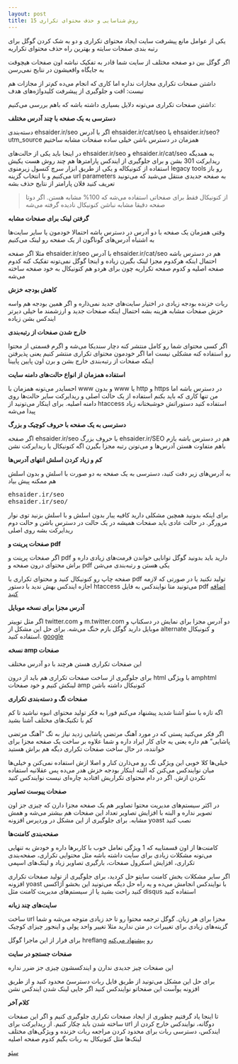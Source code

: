 ```yaml
---
layout: post
title: 15 روش شناسایی و حذف محتوای تکراری
---
```


یکی از عوامل مانع پیشرفت سایت ایجاد محتوای تکراری و دو به شک کردن گوگل برای رتبه بندی صفحات سایته و بهترین راه حذف محتوای تکراریه

اگر گوگل بین دو صفحه مختلف از سایت شما قادر به تفکیک نباشه اون صفحات هیچوقت به جایگاه واقعیشون در نتایج نمی‌رسن

داشتن صفحات تکراری مجازات نداره اما کاری که انجام می‌ده کم‌تر از مجازات هم نیست: افت و جلوگیری از پیشرفت کلیدواژه‌های هدف

داشتن صفحات تکراری می‌تونه دلایل بسیاری داشته باشه که باهم بررسی می‌کنیم:

**دسترسی به یک صفحه با چند آدرس مختلف**

دسته‌بندی ehsaider.ir/seo اگر با آدرس ehsaider.ir/cat/seo یا ehsaider.ir/seo?utm_source همزمان در دسترس باشن خیلی ساده صفحات مشابه ساختیم

در اینجا باید یکی از حالت‌های ehsaider.ir/seo و ehsaider.ir/cat/seo به همدیگه ریدایرکت 301 بشن و برای جلوگیری از ایندکس پارامترها هم چند روش هست یکیش استفاده از کنونیکاله و یکی از طریق ابزار سرچ کنسول زیرمنوی legacy tools رو باز می‌کنیم و با انتخاب گزینه url parameters به صفحه جدیدی منتقل می‌شید که می‌تونید تعریف کنید فلان پارامتر از نتایج حذف بشه

> از کنونیکال فقط برای صفحاتی استفاده می‌شه که 100% مشابه هستن. اگر دوتا صفحه دقیقا مشابه نباشن کنونیکال نادیده گرفته می‌شه

**گرفتن لینک برای صفحات مشابه**

وقتی همزمان یک صفحه با دو آدرس در دسترس باشه احتمالا خودمون یا سایر سایت‌ها به اشتباه آدرس‌های گوناگون از یک صفحه رو لینک می‌کنیم

مثلا اگر صفحه ehsaider.ir/seo با آدرس ehsaider.ir/cat/seo هم در دسترس باشه احتمال اینکه هرکدوم مجزا لینک بگیرن زیاده و اینجا گوگل نمی‌تونه تفکیک کنه کدوم صفحه اصلیه و کدوم صفحه تکراریه چون برای هردو هم کنونیکال به خود صفحه ساخته می‌شه

**کاهش بودجه خزش**

ربات خزنده بودجه زیادی در اختیار سایت‌های جدید نمی‌ذاره و اگر همین بودجه هم واسه خزش صفحات مشابه هزینه بشه احتمال اینکه صفحات جدید و ارزشمند ما خیلی دیرتر ایندکس بشن زیاده

**خارج شدن صفحات از رتبه‌بندی**

اگر کسی محتوای شما رو کامل منتشر کنه دچار سندیکا می‌شه و اگرم قسمتی از محتوا رو استفاده کنه مشکلی نیست اما اگر خودمون محتوای تکراری منتشر کنیم یعنی پذیرفتن اینکه صفحات از رتبه‌بندی خارج بشن و برن اون پایین پایینا

**استفاده همزمان از انواع حالت‌های دامنه سایت**

احسایدر می‌تونه همزمان با www و بدون www یا http و https در دسترس باشه اما من تنها کاری که باید بکنم استفاده از یک حالت اصلی و ریدایرکت سایر حالت‌ها روی دامنه اصلیه. برای اینکار می‌تونید از htaccess استفاده کنید دستوراتش خوشبختانه زیاد پیدا می‌شه

**دسترسی به یک صفحه با حروف کوچیک و بزرگ**

اگر صفحه ehsaider.ir/seo با حروف بزرگ ehsaider.ir/SEO هم در دسترس باشه بازم باهم متفاوت هستن آدرس‌ها و می‌تونن رتبه مجزا بگیرن اگه کنونیکال یا ریدایرکت نشن

**کم و زیاد کردن اسلش انتهای آدرس‌ها**

به آدرس‌های زیر دقت کنید، دسترسی به یک صفحه به دو صورت با اسلش و بدون اسلش هم ممکنه پیش بیاد

<pre>
ehsaider.ir/seo
ehsaider.ir/seo/
</pre>

برای اینکه بدونید همچین مشکلی دارید کافیه یبار بدون اسلش و با اسلش بزنید توی نوار مرورگر. در حالت عادی باید صفحات همیشه در یک حالت در دسترس باشن و حالت دوم ریدایرکت بشه روی اصلی

**صفحات پرینت و pdf**

اگر صفحات پرینت و pdf دارید باید بدونید گوگل توانایی خواندن فرمت‌های زیادی داره و براش محتوای درون صفحه و pdf یکی هستن و رتبه‌بندی می‌شن

صفحه چاپ رو کنونیکال کنید و محتوای تکراری با pdf تولید نکنید یا در صورتی که لازمه اجازه ایندکس بهش ندید با دستور htaccess می‌تونید متا نوایندکس به فایل pdf [اضافه کنید](https://webmasters.stackexchange.com/questions/14520/how-to-prevent-a-pdf-file-from-being-indexed-by-search-engines)

**آدرس مجزا برای نسخه موبایل**

اگر مثل توییتر twitter.com و m.twitter.com دو آدرس مجزا برای نمایش در دسکتاپ و موبایل دارید گوگل بازم خنگ می‌شه. برای حل این مشکل از alternate و کنونیکال استفاده کنید. [google](https://developers.google.com/search/mobile-sites/mobile-seo/separate-urls#annotations-for-desktop-and-mobile-urls)

**نسخه amp صفحات**

این صفحات تکراری هستن هرچند با دو آدرس مختلف

برای جلوگیری از ساخت صفحات تکراری هم باید از درون html با ویژگی amphtml لینکش کنیم و خود صفحات amp کنونیکال داشته باشن

**صفحات تگ و دسته‌بندی تکراری**

اگه تازه با سئو آشنا شدید پیشنهاد می‌کنم فورا به فکر تولید محتوای انبوه نباشید تا کم کم با تکنیک‌های مختلف آشنا بشید

اگر فکر می‌کنید پستی که در مورد آهنگ مرتضی پاشایی زدید نیاز به تگ “آهنگ مرتضی پاشایی” هم داره یعنی یه جای کار ایراد داره و شما علاوه بر ساخت یک صفحه مجزا برای خواننده، در حال ساخت صفحات تکراری دیگه هم براش هستید

خیلی‌ها کلا خوبی این ویژگی تگ رو می‌ذارن کنار و اصلا ازش استفاده نمی‌کنن و خیلی‌ها میان نوایندکس می‌کنن که البته اینکار بودجه خزش هدر می‌ده پس عقلانیه استفاده نکردن ازش. اگر در دام محتوای تکراریش افتادید چاره‌ای نیست نوایندکس کنید

**صفحات پیوست تصاویر**

در اکثر سیستم‌های مدیریت محتوا تصاویر هم یک صفحه مجزا دارن که چیزی جز اون تصویر نداره و البته با افزایش تصاویر تعداد این صفحات هم بیشتر می‌شه و همش مشابه. برای جلوگیری از این مشکل در وردپرس افزونه yoast نصب کنید

**صفحه‌بندی کامنت‌ها**

کامنت‌ها از اون قسمتاییه که 1 ویژگی تعامل خوب با کاربرها داره و خودش به تنهایی می‌تونه مشکلات زیادی برای سایت داشته باشه مثل محتوایی تکراری، صفحه‌بندی تکراری، افزایش اسکرول صفحات، بارگیری تصاویر زیاد و لینک‌های اسپمی

اگر سایر مشکلات بخش کامنت سایتو حل کردید، برای جلوگیری از تولید صفحات تکراری افزونه yoast با نوایندکس انجامش می‌ده و یه راه حل دیگه می‌تونید این بخشو آژاکسی کنید راحت بشید یا از سیستم‌های مدیریت کامنت مثل disqus استفاده کنید

**سایت‌های چند زبانه**

ساخت url مجزا برای هر زبان. گوگل ترجمه محتوا رو تا حد زیادی متوجه می‌شه و شما گزینه‌های زیادی برای تغییرات در متن ندارید مثلا تغییر واحد پولی و اینجور چیزای کوچیک

برای فرار از این ماجرا گوگل hreflang رو [پیشنهاد می‌کنه](https://support.google.com/webmasters/answer/189077)

**صفحات جستجو در سایت**

این صفحات چیز جدیدی ندارن و ایندکسشون چیزی جز ضرر نداره

برای حل این مشکل می‌تونید از طریق فایل ربات دسترسیُ محدود کنید و از طریق افزونه یوآست این صفحاتو نوایندکس کنید اگر جایی لینک شدن ایندکس نشن

<b>کلام آخر</b>

تا اینجا یاد گرفتیم چطوری از ایجاد صفحات تکراری جلوگیری کنیم و اگر این صفحات ساخته شدن باید چکار کنیم. از ریدایرکت برای url دوگانه، نوایندکس خارج کردن از ایندکس، دسترسی ربات برای محدود کردن مراجعه ربات خزنده و ویژگی‌های مختلف لینک‌ها مثل کنونیکال به ربات بگیم کدوم صفحه اصلیه

<a href="{{ site.url }}/seo" class="button">سئو</a>
